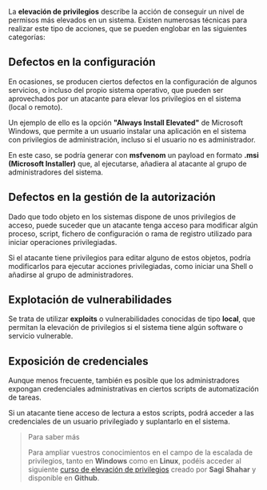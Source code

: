 La **elevación de privilegios** describe la acción de conseguir un nivel de permisos más elevados en un sistema. Existen numerosas técnicas para realizar este tipo de acciones, que se pueden englobar en las siguientes categorías:


## Defectos en la configuración

En ocasiones, se producen ciertos defectos en la configuración de algunos servicios, o incluso del propio sistema operativo, que pueden ser aprovechados por un atacante para elevar los privilegios en el sistema (local o remoto).

Un ejemplo de ello es la opción **"Always Install Elevated"** de Microsoft Windows, que permite a un usuario instalar una aplicación en el sistema con privilegios de administración, incluso si el usuario no es administrador.

En este caso, se podría generar con **msfvenom** un payload en formato **.msi (Microsoft Installer)** que, al ejecutarse, añadiera al atacante al grupo de administradores del sistema.


## Defectos en la gestión de la autorización

Dado que todo objeto en los sistemas dispone de unos privilegios de acceso, puede suceder que un atacante tenga acceso para modificar algún proceso, script, fichero de configuración o rama de registro utilizado para iniciar operaciones privilegiadas.

Si el atacante tiene privilegios para editar alguno de estos objetos, podría modificarlos para ejecutar acciones privilegiadas, como iniciar una Shell o añadirse al grupo de administradores.


## Explotación de vulnerabilidades

Se trata de utilizar **exploits** o vulnerabilidades conocidas de tipo **local**, que permitan la elevación de privilegios si el sistema tiene algún software o servicio vulnerable.

## Exposición de credenciales

Aunque menos frecuente, también es posible que los administradores expongan credenciales administrativas en ciertos scripts de automatización de tareas.

Si un atacante tiene acceso de lectura a estos scripts, podrá acceder a las credenciales de un usuario privilegiado y suplantarlo en el sistema.


> Para saber más
> 
> Para ampliar vuestros conocimientos en el campo de la escalada de privilegios, tanto en **Windows** como en **Linux**, podéis acceder al siguiente [curso de elevación de privilegios](https://github.com/sagishahar/lpeworkshop) creado por **Sagi Shahar** y disponible en **Github**.